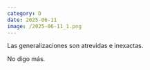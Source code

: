 ```yaml
--- 
category: D 
date: 2025-06-11 
image: /2025-06-11_1.png 
--- 
```


Las generalizaciones son atrevidas e inexactas.

No digo más.